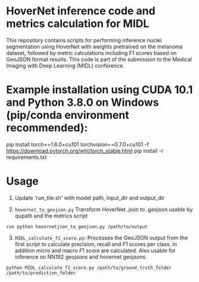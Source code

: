 # HoverNet inference code and metrics calculation for MIDL
This repository contains scripts for performing inference nuclei segmentation using HoverNet with weights pretrained on the melanoma dataset, followed by metric calculations including F1 scores based on GeoJSON format results. This code is part of the submission to the Medical Imaging with Deep Learning (MIDL) conference.

# Example installation using CUDA 10.1 and Python 3.8.0 on Windows (pip/conda environment recommended):
pip install torch==1.6.0+cu101 torchvision==0.7.0+cu101 -f https://download.pytorch.org/whl/torch_stable.html
pip install -r requirements.txt

# Usage
1. Update 'run_tile.sh' with model path, input_dir and output_dir



2. `hovernet_to_geojson.py` Transform HoverNet .json to .geojson usable by qupath and the metrics script
```
run python hovernetjson_to_geojson.py /path/to/output
```

3. `MIDL_calculate_f1_score.py`: Processes the GeoJSON output from the first script to calculate precision, recall and $F1$ scores per class. In addition micro and macro $F1$ score are calculated. Also usable for inference on NN192 geojsons and hovernet geojsons. 

```
python MIDL_calculate_f1_score.py /path/to/ground_truth_folder /path/to/prediction_folder
```